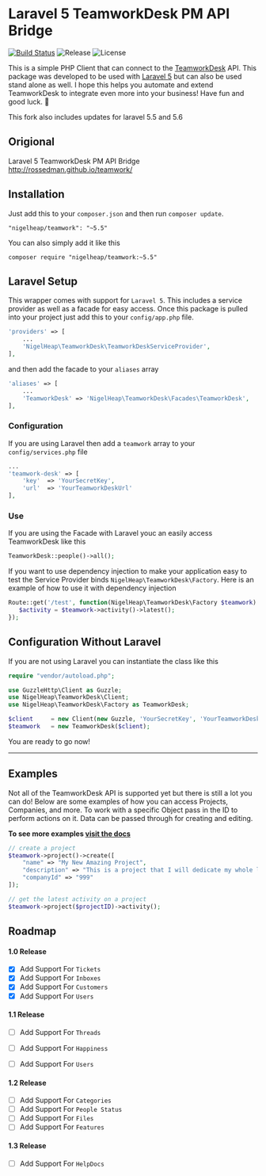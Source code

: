 # Laravel 5 TeamworkDesk PM API Bridge


[![Build Status](https://travis-ci.org/nigelheap/teamwork-desk.svg?branch=master)](https://travis-ci.org/nigelheap/teamwork)
![Release](https://img.shields.io/github/release/nigelheap/teamwork-desk.svg?style=flat)
![License](https://img.shields.io/packagist/l/nigelheap/teamwork-desk.svg?style=flat)

This is a simple PHP Client that can connect to the [TeamworkDesk](http://www.teamwork.com) API. This package was developed to be used with [Laravel 5](http://www.laravel.com) but can also be used stand alone as well. I hope this helps you automate and extend TeamworkDesk to integrate even more into your business! Have fun and good luck. :metal:

This fork also includes updates for laravel 5.5 and 5.6

## Origional

Laravel 5 TeamworkDesk PM API Bridge http://rossedman.github.io/teamwork/


## Installation

Just add this to your `composer.json` and then run `composer update`.

```
"nigelheap/teamwork": "~5.5"
```

You can also simply add it like this

```
composer require "nigelheap/teamwork:~5.5"
```

## Laravel Setup

This wrapper comes with support for `Laravel 5`. This includes a service provider as well as a facade for easy access.
Once this package is pulled into your project just add this to your `config/app.php` file.
```php
'providers' => [
    ...
    'NigelHeap\TeamworkDesk\TeamworkDeskServiceProvider',
],
```

and then add the facade to your `aliases` array

```php
'aliases' => [
    ...
    'TeamworkDesk' => 'NigelHeap\TeamworkDesk\Facades\TeamworkDesk',
],
```

### Configuration

If you are using Laravel then add a `teamwork` array to your `config/services.php` file

```php
...
'teamwork-desk' => [
    'key'  => 'YourSecretKey',
    'url'  => 'YourTeamworkDeskUrl'
],
```

### Use

If you are using the Facade with Laravel youc an easily access TeamworkDesk like this

```php
TeamworkDesk::people()->all();
```

If you want to use dependency injection to make your application easy to test the Service Provider binds `NigelHeap\TeamworkDesk\Factory`. Here is an example of how to use it with dependency injection

```php
Route::get('/test', function(NigelHeap\TeamworkDesk\Factory $teamwork) {
   $activity = $teamwork->activity()->latest();
});
```

## Configuration Without Laravel

If you are not using Laravel you can instantiate the class like this

```php
require "vendor/autoload.php";

use GuzzleHttp\Client as Guzzle;
use NigelHeap\TeamworkDesk\Client;
use NigelHeap\TeamworkDesk\Factory as TeamworkDesk;

$client     = new Client(new Guzzle, 'YourSecretKey', 'YourTeamworkDeskUrl');
$teamwork   = new TeamworkDesk($client);
```

You are ready to go now!

* * *

## Examples

Not all of the TeamworkDesk API is supported yet but there is still a lot you can do! Below are some examples of how you can access Projects, Companies, and more. To work with a specific Object pass in the ID to perform actions on it. Data can be passed through for creating and editing.

**To see more examples [visit the docs](http://nigelheap.github.io/teamwork/)**

```php
// create a project
$teamwork->project()->create([
    "name" => "My New Amazing Project",
    "description" => "This is a project that I will dedicate my whole life too",
    "companyId" => "999"
]);

// get the latest activity on a project
$teamwork->project($projectID)->activity();
```

## Roadmap

#### 1.0 Release

- [X] Add Support For `Tickets`
- [X] Add Support For `Inboxes`
- [X] Add Support For `Customers`
- [X] Add Support For `Users`

#### 1.1 Release

- [ ] Add Support For `Threads`
- [ ] Add Support For `Happiness`
- [ ] Add Support For `Users` 


#### 1.2 Release

- [ ] Add Support For `Categories`
- [ ] Add Support For `People Status`
- [ ] Add Support For `Files`
- [ ] Add Support For `Features`

#### 1.3 Release

- [ ] Add Support For `HelpDocs`